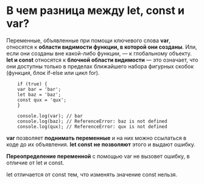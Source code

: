 В чем разница между let, const и var?
=====================

Переменные, объявленные при помощи ключевого слова **var**, относятся к **области видимости функции, в которой они созданы**. Или, если они созданы вне какой-либо функции, — к глобальному объекту. **let и const** относятся к **блочной области видимости** — это означает, что они доступны только в пределах ближайшего набора фигурных скобок (функция, блок if-else или цикл for).

```
    if (true) {
    var bar = 'bar';
    let baz = 'baz';
    const qux = 'qux';
    }

    console.log(var); // bar
    console.log(baz); // ReferenceError: baz is not defined
    console.log(qux); // ReferenceError: qux is not defined
```

**var** позволяет **поднимать переменные** и на них можно ссылаться в коде до их объявления. **let const** **не позволяют** этого и выдают ошибку.

**Переопределение переменной** с помощью var не вызовет ошибку, в отличие от let и const.

let отличается от const тем, что изменять значение const нельзя.
